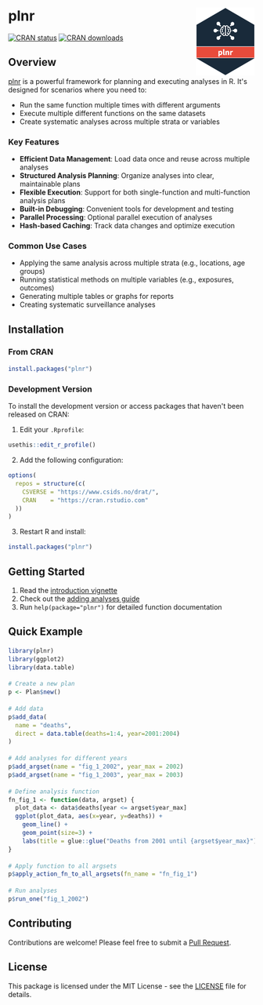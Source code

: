 # plnr <a href="https://www.csids.no/plnr/"><img src="man/figures/logo.png" align="right" width="120" /></a>

[![CRAN status](https://www.r-pkg.org/badges/version/plnr)](https://cran.r-project.org/package=plnr)
[![CRAN downloads](https://cranlogs.r-pkg.org/badges/plnr)](https://cran.r-project.org/package=plnr)

## Overview 

[plnr](https://www.csids.no/plnr/) is a powerful framework for planning and executing analyses in R. It's designed for scenarios where you need to:

- Run the same function multiple times with different arguments
- Execute multiple different functions on the same datasets
- Create systematic analyses across multiple strata or variables

### Key Features

- **Efficient Data Management**: Load data once and reuse across multiple analyses
- **Structured Analysis Planning**: Organize analyses into clear, maintainable plans
- **Flexible Execution**: Support for both single-function and multi-function analysis plans
- **Built-in Debugging**: Convenient tools for development and testing
- **Parallel Processing**: Optional parallel execution of analyses
- **Hash-based Caching**: Track data changes and optimize execution

### Common Use Cases

- Applying the same analysis across multiple strata (e.g., locations, age groups)
- Running statistical methods on multiple variables (e.g., exposures, outcomes)
- Generating multiple tables or graphs for reports
- Creating systematic surveillance analyses

## Installation

### From CRAN

```r
install.packages("plnr")
```

### Development Version

To install the development version or access packages that haven't been released on CRAN:

1. Edit your `.Rprofile`:

```r
usethis::edit_r_profile()
```

2. Add the following configuration:

```r
options(
  repos = structure(c(
    CSVERSE = "https://www.csids.no/drat/",
    CRAN    = "https://cran.rstudio.com"
  ))
)
```

3. Restart R and install:

```r
install.packages("plnr")
```

## Getting Started

1. Read the [introduction vignette](https://www.csids.no/plnr/articles/plnr.html)
2. Check out the [adding analyses guide](https://www.csids.no/plnr/articles/adding_analyses.html)
3. Run `help(package="plnr")` for detailed function documentation

## Quick Example

```r
library(plnr)
library(ggplot2)
library(data.table)

# Create a new plan
p <- Plan$new()

# Add data
p$add_data(
  name = "deaths",
  direct = data.table(deaths=1:4, year=2001:2004)
)

# Add analyses for different years
p$add_argset(name = "fig_1_2002", year_max = 2002)
p$add_argset(name = "fig_1_2003", year_max = 2003)

# Define analysis function
fn_fig_1 <- function(data, argset) {
  plot_data <- data$deaths[year <= argset$year_max]
  ggplot(plot_data, aes(x=year, y=deaths)) +
    geom_line() +
    geom_point(size=3) +
    labs(title = glue::glue("Deaths from 2001 until {argset$year_max}"))
}

# Apply function to all argsets
p$apply_action_fn_to_all_argsets(fn_name = "fn_fig_1")

# Run analyses
p$run_one("fig_1_2002")
```

## Contributing

Contributions are welcome! Please feel free to submit a [Pull Request](https://github.com/csids/plnr/pulls).

## License

This package is licensed under the MIT License - see the [LICENSE](LICENSE) file for details.
